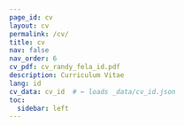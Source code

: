 ```yaml
---
page_id: cv
layout: cv
permalink: /cv/
title: cv
nav: false
nav_order: 6
cv_pdf: cv_randy_fela_id.pdf
description: Curriculum Vitae
lang: id
cv_data: cv_id  # ← loads _data/cv_id.json
toc:
  sidebar: left
---
```


